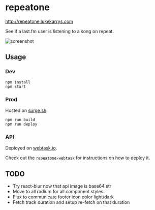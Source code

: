 # repeatone

http://repeatone.lukekarrys.com

See if a last.fm user is listening to a song on repeat.

![screenshot](https://cldup.com/UjR_z73vH5.png)


## Usage

### Dev
```
npm install
npm start
```

### Prod

Hosted on [surge.sh](https://surge.sh/).

```
npm run build
npm run deploy
```

### API

Deployed on [webtask.io](https://webtask.io/).

Check out the [`repeatone-webtask`](https://github.com/lukekarrys/repeatone-webtask) for instructions on how to deploy it.



## TODO

- Try react-blur now that api image is base64 str
- Move to all radium for all component styles
- Flux to communicate footer icon color light/dark
- Fetch track duration and setup re-fetch on that duration
